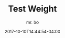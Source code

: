 ---
title: "Test Weight"
date: 2017-10-10T14:44:54-04:00
author: "mr. bo"
description: ""
tags: ["design"]
timeline: ""
weight: 
draft: true
---